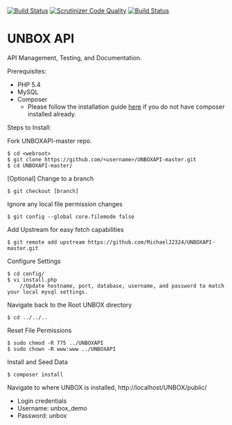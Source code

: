 [![Build Status](https://travis-ci.org/MichaelJ2324/UNBOXAPI-master.svg?branch=master)](https://travis-ci.org/MichaelJ2324/UNBOXAPI-master)
[![Scrutinizer Code Quality](https://scrutinizer-ci.com/g/MichaelJ2324/UNBOXAPI-master/badges/quality-score.png?b=master)](https://scrutinizer-ci.com/g/MichaelJ2324/UNBOXAPI-master/?branch=master)
[![Build Status](https://scrutinizer-ci.com/g/MichaelJ2324/UNBOXAPI-master/badges/build.png?b=master)](https://scrutinizer-ci.com/g/MichaelJ2324/UNBOXAPI-master/build-status/master)

UNBOX API
=========

API Management, Testing, and Documentation.

Prerequisites:
* PHP 5.4
* MySQL
* Composer
  * Please follow the installation guide [here](https://getcomposer.org/doc/00-intro.md#installation-nix) if you do not have composer installed already.

Steps to Install:

Fork UNBOXAPI-master repo.
```
$ cd <webroot>
$ git clone https://github.com/<username>/UNBOXAPI-master.git
$ cd UNBOXAPI-master/
```

[Optional]
Change to a branch
```
$ git checkout [branch]
```

Ignore any local file permission changes
```
$ git config --global core.filemode false
```

Add Upstream for easy fetch capabilities
```
$ git remote add upstream https://github.com/MichaelJ2324/UNBOXAPI-master.git
```

Configure Settings
```
$ cd config/
$ vi install.php
    //Update hostname, port, database, username, and password to match your local mysql settings.
```

Navigate back to the Root UNBOX directory
```
$ cd ../../..
```

Reset File Permissions
```
$ sudo chmod -R 775 ../UNBOXAPI
$ sudo chown -R www:www ../UNBOXAPI
```

Install and Seed Data
```
$ composer install
```
Navigate to where UNBOX is installed, http://localhost/UNBOX/public/
 * Login credentials
  * Username: unbox_demo
  * Password: unbox
